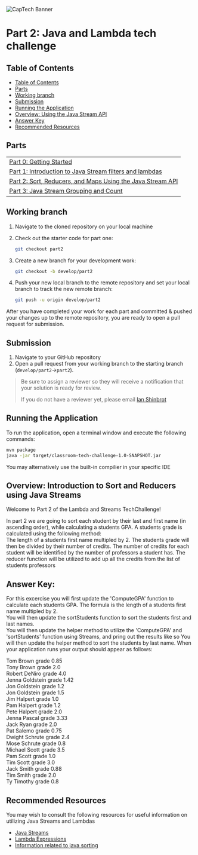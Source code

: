 ![CapTech Banner](https://github.com/captechconsulting/springboot-techchallenge/blob/part0/src/main/resources/images/CaptechLogo.png)

# Part 2: Java and Lambda tech challenge


## Table of Contents

- [Table of Contents](#table-of-contents)
- [Parts](#parts)
- [Working branch](#working-branch)
- [Submission](#submission)
- [Running the Application](#running-the-application)
- [Overview: Using the Java Stream API](#Using-the-Java-Stream-filter-API)
- [Answer Key](#answer-key)
- [Recommended Resources](#recommended-resources)


## Parts

|                                                                                                |
| :--------------------------------------------------------------------------------------------- |
| [Part 0: Getting Started](../../tree/part0)                                                    |
| [Part 1: Introduction to  Java Stream filters and lambdas](../../tree/part1)                    |
| [Part 2: Sort, Reducers, and Maps Using the Java Stream API](#part-2-Java-Stream-Sort)     |
| [Part 3: Java Stream Grouping and Count](../../tree/part3) |

## Working branch

1. Navigate to the cloned repository on your local machine
1. Check out the starter code for part one:

    ```bash
    git checkout part2
    ```

1. Create a new branch for your development work:

    ```bash
    git checkout -b develop/part2
    ```

1. Push your new local branch to the remote repository and set your local branch to track the new remote branch:

    ```bash
    git push -u origin develop/part2
    ```

After you have completed your work for each part and committed & pushed your changes up to the remote repository, you
are ready to open a pull request for submission.

## Submission

1. Navigate to your GitHub repository
1. Open a pull request from your working branch to the starting branch (`develop/part2`&rarr;`part2`).

> Be sure to assign a reviewer so they will receive a notification that your solution is ready for review.
>
> If you do not have a reviewer yet, please email [Ian Shinbrot](mailto:ishinbrot@captechconsulting.com)


## Running the Application

To run the application, open a terminal window and execute the following commands:

```bash
mvn package
java -jar target/classroom-tech-challenge-1.0-SNAPSHOT.jar
```
You may alternatively use the built-in compilier in your specific IDE


## Overview: Introduction to Sort and Reducers using Java Streams
Welcome to Part 2 of the Lambda and Streams TechChallenge!

In part 2 we are going to sort each student by their last and first name (in ascending order), while calculating a students GPA.
A students grade is calculated using the following method: <br/>
The length of a students first name multipled by 2. 
The students grade will then be divided by their number of credits. The number of credits for each student will be identified by the number of professors a student has.
The reducer function will be utilized to add up all the credits from the list of students professors

## Answer Key:
For this excercise you will first update the 'ComputeGPA' function to calculate each students GPA. The formula is the length of a students first name multipled by 2. <br/>
You will then update the sortStudents function to sort the students first and last names. <br/>
You will then update the helper method to utilize the 'ComputeGPA' and 'sortStudents' function using Streams, and pring out the results like so
You will then update the helper method to sort the students by last name.
When your application runs your output should appear as follows:

Tom Brown grade 0.85 <br/>
Tony Brown grade 2.0 <br/>
Robert DeNiro grade 4.0 <br/>
Jenna Goldstein grade 1.42 <br/>
Jon Goldstein grade 1.2 <br/>
Jon Goldstein grade 1.5 <br/>
Jim Halpert grade 1.0 <br/>
Pam Halpert grade 1.2 <br/>
Pete Halpert grade 2.0 <br/>
Jenna Pascal grade 3.33 <br/>
Jack Ryan grade 2.0 <br/>
Pat Salemo grade 0.75 <br/>
Dwight Schrute grade 2.4 <br/>
Mose Schrute grade 0.8 <br/>
Michael Scott grade 3.5 <br/>
Pam Scott grade 1.0 <br/>
Tim Scott grade 3.0 <br/>
Jack Smith grade 0.88 <br/>
Tim Smith grade 2.0 <br/>
Ty Timothy grade 0.8 <br/>

## Recommended Resources

You may wish to consult the following resources for useful information on utilizing Java Streams and Lambdas

- [Java Streams](https://stackify.com/streams-guide-java-8/)
- [Lambda Expressions](https://www.geeksforgeeks.org/lambda-expressions-java-8/)
- [Information related to java sorting](https://howtodoinjava.com/java8/stream-sorted-method/)